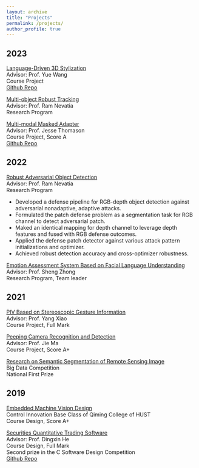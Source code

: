```yaml
---
layout: archive
title: "Projects"
permalink: /projects/
author_profile: true
---
```



<h2> 2023 </h2>

<p><u>Language-Driven 3D Stylization</u><br>
Advisor: Prof. Yue Wang<br>
Course Project<br>
<a href="https://github.com/Weijingmin2000/Language-Driven-3D-Stylization" class="btn btn--success">Github Repo</a></p>


<p><u>Multi-object Robust Tracking</u><br>
Advisor: Prof. Ram Nevatia<br>
Research Program<br>


<p><u>Multi-modal Masked Adapter</u><br>
Advisor: Prof. Jesse Thomason<br>
Course Project, Score A<br>
<a href="https://github.com/YinzhenWang/Real_CLIP_Adapter" class="btn btn--success">Github Repo</a></p>


<h2> 2022 </h2>
<p><u>Robust Adversarial Object Detection</u><br>
Advisor: Prof. Ram Nevatia<br>
Research Program<br>
<ul>    
    <li>Developed a defense pipeline for RGB-depth object detection against adversarial nonadaptive, adaptive attacks.</li>
    <li>Formulated the patch defense problem as a segmentation task for RGB channel to detect adversarial patch.</li>
    <li>Maked an identical mapping for depth channel to leverage depth features and fused with RGB defense outcomes.</li>
    <li>Applied the defense patch detector against various attack pattern initializations and optimizer.</li>
    <li>Achieved robust detection accuracy and cross-optimizer robustness.</li>
</ul><p>

<p><u>Emotion Assessment System Based on Facial Language Understanding</u><br>
Advisor: Prof. Sheng Zhong<br>
Research Program, Team leader<br>


<h2> 2021 </h2>

<p><u>PIV Based on Stereoscopic Gesture Information</u><br>
Advisor: Prof. Yang Xiao<br>
Course Project, Full Mark<br>

<p><u>Peeping Camera Recognition and Detection</u><br>
Advisor: Prof. Jie Ma<br>
Course Project, Score A+<br>

<p><u>Research on Semantic Segmentation of Remote Sensing Image</u><br>
Big Data Competition<br>
National First Prize<br>


<h2> 2019 </h2>

<p><u>Embedded Machine Vision Design</u><br>
Control Innovation Base Class of Qiming College of HUST<br>
Course Design, Score A+<br>


<p><u>Securities Quantitative Trading Software</u><br>
Advisor: Prof. Dingxin He<br>
Course Design, Full Mark<br>
Second prize in the C Software Design Competition<br>
<a href="https://github.com/Weijingmin2000/STOCK" class="btn btn--success">Github Repo</a></p>
